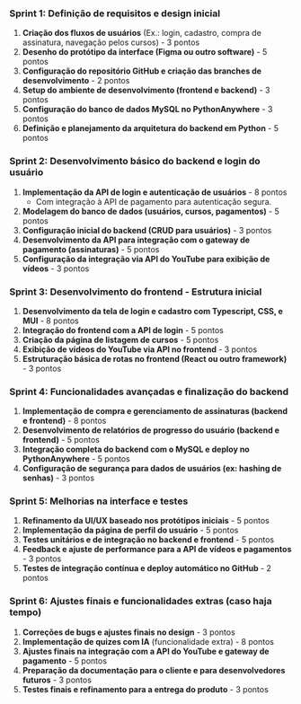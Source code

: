 ### Sprint 1: Definição de requisitos e design inicial
1. **Criação dos fluxos de usuários** (Ex.: login, cadastro, compra de assinatura, navegação pelos cursos) - 3 pontos
2. **Desenho do protótipo da interface (Figma ou outro software)** - 5 pontos
3. **Configuração do repositório GitHub e criação das branches de desenvolvimento** - 2 pontos
4. **Setup do ambiente de desenvolvimento (frontend e backend)** - 3 pontos
5. **Configuração do banco de dados MySQL no PythonAnywhere** - 3 pontos
6. **Definição e planejamento da arquitetura do backend em Python** - 5 pontos

### Sprint 2: Desenvolvimento básico do backend e login do usuário
1. **Implementação da API de login e autenticação de usuários** - 8 pontos
   - Com integração à API de pagamento para autenticação segura.
2. **Modelagem do banco de dados (usuários, cursos, pagamentos)** - 5 pontos
3. **Configuração inicial do backend (CRUD para usuários)** - 3 pontos
4. **Desenvolvimento da API para integração com o gateway de pagamento (assinaturas)** - 5 pontos
5. **Configuração da integração via API do YouTube para exibição de vídeos** - 3 pontos

### Sprint 3: Desenvolvimento do frontend - Estrutura inicial
1. **Desenvolvimento da tela de login e cadastro com Typescript, CSS, e MUI** - 8 pontos
2. **Integração do frontend com a API de login** - 5 pontos
3. **Criação da página de listagem de cursos** - 5 pontos
4. **Exibição de vídeos do YouTube via API no frontend** - 3 pontos
5. **Estruturação básica de rotas no frontend (React ou outro framework)** - 3 pontos

### Sprint 4: Funcionalidades avançadas e finalização do backend
1. **Implementação de compra e gerenciamento de assinaturas (backend e frontend)** - 8 pontos
2. **Desenvolvimento de relatórios de progresso do usuário (backend e frontend)** - 5 pontos
3. **Integração completa do backend com o MySQL e deploy no PythonAnywhere** - 5 pontos
4. **Configuração de segurança para dados de usuários (ex: hashing de senhas)** - 3 pontos

### Sprint 5: Melhorias na interface e testes
1. **Refinamento da UI/UX baseado nos protótipos iniciais** - 5 pontos
2. **Implementação da página de perfil do usuário** - 5 pontos
3. **Testes unitários e de integração no backend e frontend** - 5 pontos
4. **Feedback e ajuste de performance para a API de vídeos e pagamentos** - 3 pontos
5. **Testes de integração contínua e deploy automático no GitHub** - 2 pontos

### Sprint 6: Ajustes finais e funcionalidades extras (caso haja tempo)
1. **Correções de bugs e ajustes finais no design** - 3 pontos
2. **Implementação de quizes com IA** (funcionalidade extra) - 8 pontos
3. **Ajustes finais na integração com a API do YouTube e gateway de pagamento** - 5 pontos
4. **Preparação da documentação para o cliente e para desenvolvedores futuros** - 3 pontos
5. **Testes finais e refinamento para a entrega do produto** - 3 pontos

